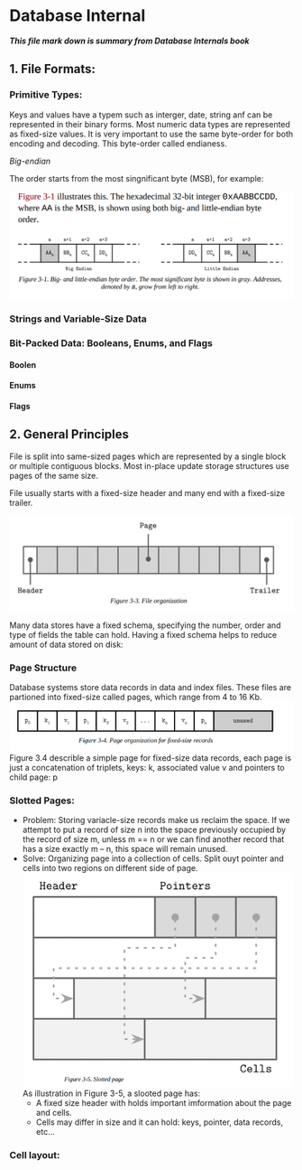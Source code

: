 # Database Internal

***This file mark down is summary from Database Internals book***

## 1. File Formats:
### Primitive Types:
Keys and values have a typem such as interger, date, string anf can be represented in their binary forms.
Most numeric data types are represented as fixed-size values. 
It is very important to use the same byte-order for both encoding and decoding. This byte-order called endianess.

*Big-endian* 

The order starts from the most singnificant byte (MSB), for example:

![alt text](Images/Endian.png)

### Strings and Variable-Size Data
### Bit-Packed Data: Booleans, Enums, and Flags

#### Boolen
#### Enums
#### Flags

## 2. General Principles
File is split into same-sized pages which are represented by a single block or multiple contiguous blocks. Most in-place update storage structures use pages of the same size.

File usually starts with a fixed-size header and many end with a fixed-size trailer.

![alt text](Images/File%20or.png)

Many data stores have a fixed schema, specifying the number, order and type of fields the table can hold. Having a fixed schema helps to reduce amount of data stored on disk: 

### Page Structure
Database systems store data records in data and index files.
These files are partioned into fixed-size called pages, which range from 4 to 16 Kb.
![alt text](images/Pageorganization.png
)
Figure 3.4 describle a simple page for fixed-size data records, each page is just a concatenation of triplets, keys: k, associated value v and pointers to child page: p

### Slotted Pages:
- Problem: Storing variacle-size records make us reclaim the space. If we
attempt to put a record of size n into the space previously occupied by the
record of size m, unless m == n or we can find another record that has a
size exactly m – n, this space will remain unused.
- Solve: Organizing page into a collection of cells. Split ouyt pointer and cells into two regions on different side of page.
![alt text](images/Slotted%20Page.png)
As illustration in Figure 3-5, a slooted page has: 
    * A fixed size header with holds important imformation about the page and cells.
    * Cells may differ in size and it can hold: keys, pointer, data records, etc...
### Cell layout:









